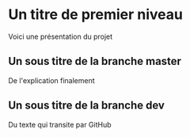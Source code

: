# Un titre de premier niveau

Voici une présentation du projet

## Un sous titre de la branche master

De l'explication finalement

## Un sous titre de la branche dev

Du texte qui transite par GitHub
